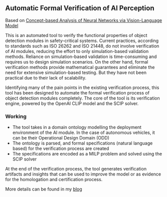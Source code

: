## Automatic Formal Verification of AI Perception

Based on [Concept-based Analysis of Neural Networks via Vision-Language Model](https://arxiv.org/html/2403.19837v1)

This is an automated tool to verify the functional properties of object detection modules in safety-critical systems. Current practices, according to standards such as ISO 26262 and ISO 21448, do not involve verification of AI modules, reducing the effort to only simulation-based validation methods. Reliance on simulation-based validation is time-consuming and requires us to design simulation scenarios. On the other hand, formal verification methods provide mathematical guarantees and eliminate the need for extensive simulation-based testing. But they have not been practical due to their lack of scalability.

Identifying many of the pain points in the existing verification process, this tool has been designed to automate the formal verification process of object detection modules completely. The core of the tool is its verification engine, powered by the OpenAI CLIP model and the SCIP solver.

### Working
- The tool takes in a domain ontology modelling the deployment environment of the AI module. In the case of autonomous vehicles, it can be their Operational Design Domain (ODD)
- The ontology is parsed, and formal specifications (natural language based) for the verification process are created
- The specifications are encoded as a MILP problem and solved using the SCIP solver

At the end of the verification process, the tool generates verification artifacts and insights that can be used to improve the model or as evidence for the homologation and certification process.

More details can be found in my [blog](https://kalaiselvan-t.github.io/projects/2024-07-17-automatic-verification/)
